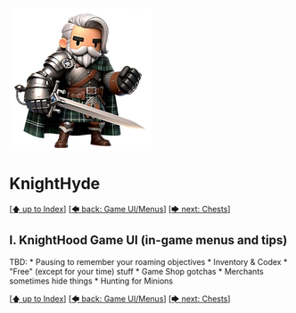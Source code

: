 ![image of a cartoon knight](./images/knighthyde1.256sharp.webp) 
# KnightHyde 

[[🡅 up to Index](./0-Pages.md)] [[🡄 back: Game UI/Menus](./1-performance.md)] [[🡆 next: Chests](./3-chests.md)]

## I. KnightHood Game UI (in-game menus and tips)

TBD:
    * Pausing to remember your roaming objectives
    * Inventory & Codex
    * "Free" (except for your time) stuff
    * Game Shop gotchas
    * Merchants sometimes hide things
    * Hunting for Minions

[[🡅 up to Index](./0-Pages.md)] [[🡄 back: Game UI/Menus](./1-performance.md)] [[🡆 next: Chests](./3-chests.md)]
